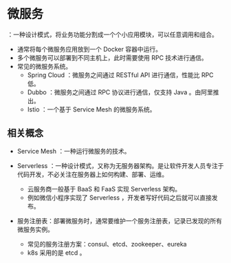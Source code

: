 # 微服务

：一种设计模式，将业务功能分割成一个个小应用模块，可以任意调用和组合。
- 通常将每个微服务应用放到一个 Docker 容器中运行。
- 多个微服务可以部署到不同主机上，此时需要使用 RPC 技术进行通信。
- 常见的微服务系统。
  - Spring Cloud ：微服务之间通过 RESTful API 进行通信，性能比 RPC 低。
  - Dubbo ：微服务之间通过 RPC 协议进行通信，仅支持 Java 。由阿里推出。
  - Istio ：一个基于 Service Mesh 的微服务系统。

## 相关概念

- Service Mesh ：一种运行微服务的技术。
- Serverless ：一种设计模式，又称为无服务器架构。是让软件开发人员专注于代码开发，不必关注在服务器上如何构建、部署、运维。
  - 云服务商一般基于 BaaS 和 FaaS 实现 Serverless 架构。
  - 例如微信小程序实现了 Serverless ，开发者写好代码之后就可以直接发布。

- 服务注册表：部署微服务时，通常要维护一个服务注册表，记录已发现的所有微服务实例。
  - 常见的服务注册方案：consul、etcd、zookeeper、eureka
  - k8s 采用的是 etcd 。
  
